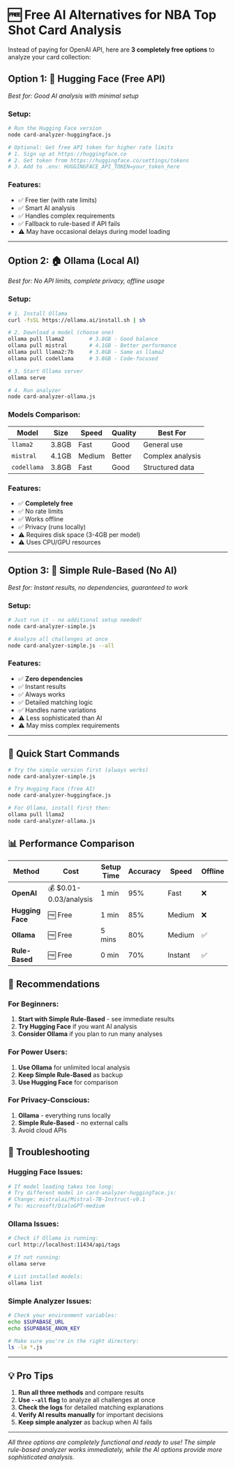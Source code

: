 # 🆓 Free AI Alternatives for NBA Top Shot Card Analysis

Instead of paying for OpenAI API, here are **3 completely free options** to analyze your card collection:

## Option 1: 🤗 **Hugging Face (Free API)**
*Best for: Good AI analysis with minimal setup*

### Setup:
```bash
# Run the Hugging Face version
node card-analyzer-huggingface.js

# Optional: Get free API token for higher rate limits
# 1. Sign up at https://huggingface.co
# 2. Get token from https://huggingface.co/settings/tokens
# 3. Add to .env: HUGGINGFACE_API_TOKEN=your_token_here
```

### Features:
- ✅ Free tier (with rate limits)
- ✅ Smart AI analysis
- ✅ Handles complex requirements
- ✅ Fallback to rule-based if API fails
- ⚠️ May have occasional delays during model loading

---

## Option 2: 🏠 **Ollama (Local AI)**
*Best for: No API limits, complete privacy, offline usage*

### Setup:
```bash
# 1. Install Ollama
curl -fsSL https://ollama.ai/install.sh | sh

# 2. Download a model (choose one)
ollama pull llama2        # 3.8GB - Good balance
ollama pull mistral       # 4.1GB - Better performance
ollama pull llama2:7b     # 3.8GB - Same as llama2
ollama pull codellama     # 3.8GB - Code-focused

# 3. Start Ollama server
ollama serve

# 4. Run analyzer
node card-analyzer-ollama.js
```

### Models Comparison:
| Model | Size | Speed | Quality | Best For |
|-------|------|-------|---------|----------|
| `llama2` | 3.8GB | Fast | Good | General use |
| `mistral` | 4.1GB | Medium | Better | Complex analysis |
| `codellama` | 3.8GB | Fast | Good | Structured data |

### Features:
- ✅ **Completely free**
- ✅ No rate limits
- ✅ Works offline
- ✅ Privacy (runs locally)
- ⚠️ Requires disk space (3-4GB per model)
- ⚠️ Uses CPU/GPU resources

---

## Option 3: 🔧 **Simple Rule-Based (No AI)**
*Best for: Instant results, no dependencies, guaranteed to work*

### Setup:
```bash
# Just run it - no additional setup needed!
node card-analyzer-simple.js

# Analyze all challenges at once
node card-analyzer-simple.js --all
```

### Features:
- ✅ **Zero dependencies**
- ✅ Instant results
- ✅ Always works
- ✅ Detailed matching logic
- ✅ Handles name variations
- ⚠️ Less sophisticated than AI
- ⚠️ May miss complex requirements

---

## 🚀 **Quick Start Commands**

```bash
# Try the simple version first (always works)
node card-analyzer-simple.js

# Try Hugging Face (free AI)
node card-analyzer-huggingface.js

# For Ollama, install first then:
ollama pull llama2
node card-analyzer-ollama.js
```

## 📊 **Performance Comparison**

| Method | Cost | Setup Time | Accuracy | Speed | Offline |
|--------|------|------------|----------|--------|---------|
| **OpenAI** | 💰 $0.01-0.03/analysis | 1 min | 95% | Fast | ❌ |
| **Hugging Face** | 🆓 Free | 1 min | 85% | Medium | ❌ |
| **Ollama** | 🆓 Free | 5 mins | 80% | Medium | ✅ |
| **Rule-Based** | 🆓 Free | 0 min | 70% | Instant | ✅ |

## 🎯 **Recommendations**

### For Beginners:
1. **Start with Simple Rule-Based** - see immediate results
2. **Try Hugging Face** if you want AI analysis
3. **Consider Ollama** if you plan to run many analyses

### For Power Users:
1. **Use Ollama** for unlimited local analysis
2. **Keep Simple Rule-Based** as backup
3. **Use Hugging Face** for comparison

### For Privacy-Conscious:
1. **Ollama** - everything runs locally
2. **Simple Rule-Based** - no external calls
3. Avoid cloud APIs

## 🔧 **Troubleshooting**

### Hugging Face Issues:
```bash
# If model loading takes too long:
# Try different model in card-analyzer-huggingface.js:
# Change: mistralai/Mistral-7B-Instruct-v0.1
# To: microsoft/DialoGPT-medium
```

### Ollama Issues:
```bash
# Check if Ollama is running:
curl http://localhost:11434/api/tags

# If not running:
ollama serve

# List installed models:
ollama list
```

### Simple Analyzer Issues:
```bash
# Check your environment variables:
echo $SUPABASE_URL
echo $SUPABASE_ANON_KEY

# Make sure you're in the right directory:
ls -la *.js
```

---

## 💡 **Pro Tips**

1. **Run all three methods** and compare results
2. **Use `--all` flag** to analyze all challenges at once
3. **Check the logs** for detailed matching explanations  
4. **Verify AI results manually** for important decisions
5. **Keep simple analyzer** as backup when AI fails

---

*All three options are completely functional and ready to use! The simple rule-based analyzer works immediately, while the AI options provide more sophisticated analysis.* 